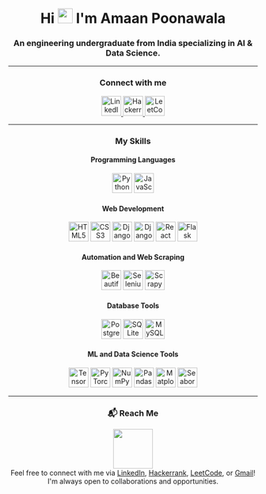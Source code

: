 <h1 align="center">Hi <img src="https://media.giphy.com/media/hvRJCLFzcasrR4ia7z/giphy.gif" width="30px"> I'm Amaan Poonawala</h1>
<h3 align="center">An engineering undergraduate from India specializing in AI & Data Science.</h3>

---

<h3 align="center">Connect with me</h3>
<p align="center">
  <a href="https://www.linkedin.com/in/amaan-poonawala" target="_blank">
    <img src="https://img.shields.io/badge/LinkedIn-0077B5?style=for-the-badge&logo=linkedin&logoColor=white" alt="LinkedIn" height="40px">
  </a>
  <a href="https://www.hackerrank.com/profile/amaanpoonawala05" target="_blank">
    <img src="https://img.shields.io/badge/-Hackerrank-2EC866?style=for-the-badge&logo=HackerRank&logoColor=white" alt="Hackerrank" height="40px">
  </a>
  <a href="https://leetcode.com/amaanpoonawala05/" target="_blank">
    <img src="https://img.shields.io/badge/-LeetCode-FFA116?style=for-the-badge&logo=LeetCode&logoColor=black" alt="LeetCode" height="40px">
  </a>
</p>

---

<h3 align="center">My Skills</h3>

<h4 align="center">Programming Languages</h4>
<p align="center">
  <img src="https://img.shields.io/badge/Python-FFD43B?style=for-the-badge&logo=python&logoColor=blue" alt="Python" height="40px">
  <img src="https://img.shields.io/badge/JavaScript-323330?style=for-the-badge&logo=javascript&logoColor=F7DF1E" alt="JavaScript" height="40px">
</p>

<h4 align="center">Web Development</h4>
<p align="center">
  <img src="https://img.shields.io/badge/HTML5-E34F26?style=for-the-badge&logo=html5&logoColor=white" alt="HTML5" height="40px">
  <img src="https://img.shields.io/badge/CSS3-1572B6?style=for-the-badge&logo=css3&logoColor=white" alt="CSS3" height="40px">
  <img src="https://img.shields.io/badge/Django-092E20?style=for-the-badge&logo=django&logoColor=green" alt="Django" height="40px">
  <img src="https://img.shields.io/badge/django%20rest-ff1709?style=for-the-badge&logo=django&logoColor=white" alt="Django REST" height="40px">
  <img src="https://img.shields.io/badge/React-20232A?style=for-the-badge&logo=react&logoColor=61DAFB" alt="React" height="40px">
  <img src="https://img.shields.io/badge/Flask-000000?style=for-the-badge&logo=flask&logoColor=white" alt="Flask" height="40px">
</p>

<h4 align="center">Automation and Web Scraping</h4>
<p align="center">
  <img src="https://img.shields.io/badge/Beautiful%20Soup-4B8BBE?style=for-the-badge&logo=python&logoColor=white" alt="Beautiful Soup" height="40px">
  <img src="https://img.shields.io/badge/Selenium-43B02A?style=for-the-badge&logo=selenium&logoColor=white" alt="Selenium" height="40px">
  <img src="https://img.shields.io/badge/Scrapy-5A4E7A?style=for-the-badge&logo=scrapy&logoColor=white" alt="Scrapy" height="40px">
</p>

<h4 align="center">Database Tools</h4>
<p align="center">
  <img src="https://img.shields.io/badge/PostgreSQL-316192?style=for-the-badge&logo=postgresql&logoColor=white" alt="PostgreSQL" height="40px">
  <img src="https://img.shields.io/badge/Sqlite-003B57?style=for-the-badge&logo=sqlite&logoColor=white" alt="SQLite" height="40px">
  <img src="https://img.shields.io/badge/MySQL-4479A1?style=for-the-badge&logo=mysql&logoColor=white" alt="MySQL" height="40px">
</p>

<h4 align="center">ML and Data Science Tools</h4>
<p align="center">
  <img src="https://img.shields.io/badge/TensorFlow-FF6F00?style=for-the-badge&logo=tensorflow&logoColor=white" alt="TensorFlow" height="40px">
  <img src="https://img.shields.io/badge/PyTorch-EE4C2C?style=for-the-badge&logo=pytorch&logoColor=white" alt="PyTorch" height="40px">
  <img src="https://img.shields.io/badge/Numpy-777BB4?style=for-the-badge&logo=numpy&logoColor=white" alt="NumPy" height="40px">
  <img src="https://img.shields.io/badge/Pandas-2C2D72?style=for-the-badge&logo=pandas&logoColor=white" alt="Pandas" height="40px">
  <img src="https://img.shields.io/badge/matplotlib-0C479D?style=for-the-badge&logo=matplotlib&logoColor=white" alt="Matplotlib" height="40px">
  <img src="https://img.shields.io/badge/seaborn-3776AB?style=for-the-badge&logo=python&logoColor=white" alt="Seaborn" height="40px">
</p>

---

<h3 align="center">📬 Reach Me</h3>
<p align="center">
  <img src="https://i.giphy.com/media/v1.Y2lkPTc5MGI3NjExMDloNzQxdDVrN3dyZ3ZjbDc5NjZxeDJ2Y3k3cWprc2g2MHAzcjExbCZlcD12MV9pbnRlcm5hbF9naWZfYnlfaWQmY3Q9Zw/jV0VIro3KlOmv1cjEY/giphy.gif" width="80px">
  <br>Feel free to connect with me via <a href="https://www.linkedin.com/in/amaan-poonawala" target="_blank">LinkedIn</a>, <a href="https://www.hackerrank.com/profile/amaanpoonawala05" target="_blank">Hackerrank</a>, <a href="https://leetcode.com/amaanpoonawala05/" target="_blank">LeetCode</a>, or <a href="mailto:amaanpoonawala05@gmail.com">Gmail</a>!
  <br>I'm always open to collaborations and opportunities.
</p>


